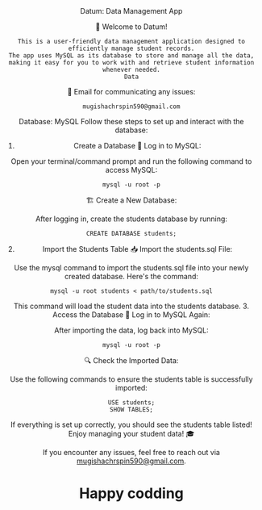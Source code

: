<div align="center">
Datum: Data Management App


🎉 Welcome to Datum!

    This is a user-friendly data management application designed to efficiently manage student records.
    The app uses MySQL as its database to store and manage all the data, making it easy for you to work with and retrieve student information whenever needed.
    Data

📧 Email for communicating any issues:

    mugishachrspin590@gmail.com

Database: MySQL
Follow these steps to set up and interact with the database:
1. Create a Database
🔑 Log in to MySQL:

Open your terminal/command prompt and run the following command to access MySQL:

    mysql -u root -p

🏗️ Create a New Database:

After logging in, create the students database by running:

    CREATE DATABASE students;

2. Import the Students Table
📥 Import the students.sql File:

Use the mysql command to import the students.sql file into your newly created database. Here's the command:

    mysql -u root students < path/to/students.sql

This command will load the student data into the students database.
3. Access the Database
🔑 Log in to MySQL Again:

After importing the data, log back into MySQL:

    mysql -u root -p

🔍 Check the Imported Data:

Use the following commands to ensure the students table is successfully imported:

    USE students;
    SHOW TABLES;

If everything is set up correctly, you should see the students table listed!
Enjoy managing your student data! 🎓

If you encounter any issues, feel free to reach out via mugishachrspin590@gmail.com.

# Happy codding
</div>